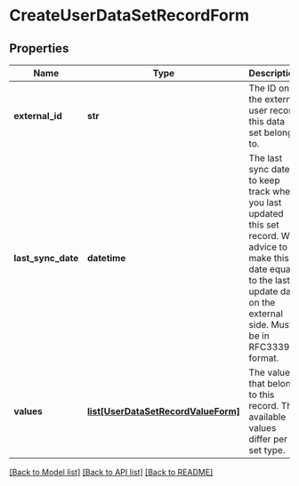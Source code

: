 # CreateUserDataSetRecordForm

## Properties
Name | Type | Description | Notes
------------ | ------------- | ------------- | -------------
**external_id** | **str** | The ID on the external user record this data set belongs to. | 
**last_sync_date** | **datetime** | The last sync date to keep track when you last updated this set record. We advice to make this date equal to the last update date on the external side. Must be in RFC3339 format. | [optional] 
**values** | [**list[UserDataSetRecordValueForm]**](UserDataSetRecordValueForm.md) | The values that belong to this record. The available values differ per set type. | [optional] 

[[Back to Model list]](../README.md#documentation-for-models) [[Back to API list]](../README.md#documentation-for-api-endpoints) [[Back to README]](../README.md)


